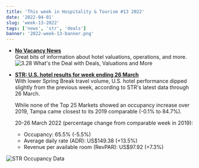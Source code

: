 ```yaml
---
title: 'This week in Hospitality & Tourism #13 2022'
date: '2022-04-01'
slug: 'week-13-2022'
tags: ['news', 'str', 'deals']
banner: '2022-week-13-banner.png'
---
```

- **[No Vacancy News](https://www.youtube.com/watch?v=x3z0_z6g6Qg)**  
  Great bits of information about hotel valuations, operations, and more.
  ![3.28 What's the Deal with Deals, Valuations and More](https://i.ytimg.com/vi/x3z0_z6g6Qg/hqdefault.jpg)

- **[STR: U.S. hotel results for week ending 26 March](https://str.com/press-release/str-us-hotel-results-week-ending-26-march)**  
  With lower Spring Break travel volume, U.S. hotel performance dipped slightly from the previous week, according to STR's latest data through 26 March.

  While none of the Top 25 Markets showed an occupancy increase over 2019, Tampa came closest to its 2019 comparable (-0.1% to 84.7%).
  
  20-26 March 2022 (percentage change from comparable week in 2019):

  - Occupancy: 65.5% (-5.5%)
  - Average daily rate (ADR): US$149.38 (+13.5%)
  - Revenue per available room (RevPAR): US$97.92 (+7.3%)

![STR Occupancy Data](/images/blogimages/2022-week-13-occupancy.png)
